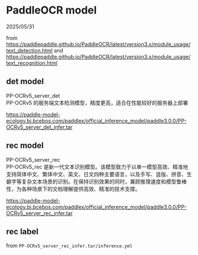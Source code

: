 # PaddleOCR model

2025/05/31

from <https://paddlepaddle.github.io/PaddleOCR/latest/version3.x/module_usage/text_detection.html> and <https://paddlepaddle.github.io/PaddleOCR/latest/version3.x/module_usage/text_recognition.html>

## det model

PP-OCRv5_server_det  
PP-OCRv5 的服务端文本检测模型，精度更高，适合在性能较好的服务器上部署

<https://paddle-model-ecology.bj.bcebos.com/paddlex/official_inference_model/paddle3.0.0/PP-OCRv5_server_det_infer.tar>

## rec model

PP-OCRv5_server_rec  
PP-OCRv5_rec 是新一代文本识别模型。该模型致力于以单一模型高效、精准地支持简体中文、繁体中文、英文、日文四种主要语言，以及手写、竖版、拼音、生僻字等复杂文本场景的识别。在保持识别效果的同时，兼顾推理速度和模型鲁棒性，为各种场景下的文档理解提供高效、精准的技术支撑。

<https://paddle-model-ecology.bj.bcebos.com/paddlex/official_inference_model/paddle3.0.0/PP-OCRv5_server_rec_infer.tar>

## rec label

from `PP-OCRv5_server_rec_infer.tar/inference.yml`
